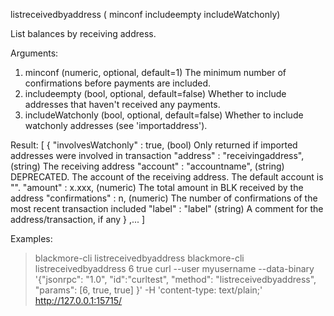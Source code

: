 listreceivedbyaddress ( minconf includeempty includeWatchonly)

List balances by receiving address.

Arguments:
1. minconf       (numeric, optional, default=1) The minimum number of confirmations before payments are included.
2. includeempty  (bool, optional, default=false) Whether to include addresses that haven't received any payments.
3. includeWatchonly (bool, optional, default=false) Whether to include watchonly addresses (see 'importaddress').

Result:
[
  {
    "involvesWatchonly" : true,        (bool) Only returned if imported addresses were involved in transaction
    "address" : "receivingaddress",  (string) The receiving address
    "account" : "accountname",       (string) DEPRECATED. The account of the receiving address. The default account is "".
    "amount" : x.xxx,                  (numeric) The total amount in BLK received by the address
    "confirmations" : n,               (numeric) The number of confirmations of the most recent transaction included
    "label" : "label"                (string) A comment for the address/transaction, if any
  }
  ,...
]

Examples:
> blackmore-cli listreceivedbyaddress 
> blackmore-cli listreceivedbyaddress 6 true
> curl --user myusername --data-binary '{"jsonrpc": "1.0", "id":"curltest", "method": "listreceivedbyaddress", "params": [6, true, true] }' -H 'content-type: text/plain;' http://127.0.0.1:15715/

